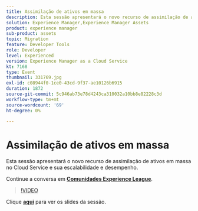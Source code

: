 ```yaml
---
title: Assimilação de ativos em massa
description: Esta sessão apresentará o novo recurso de assimilação de ativos em massa no Cloud Service e sua escalabilidade e desempenho. Esta sessão foi entregue como parte do evento Conteúdo do Adobe Developers Live.
solution: Experience Manager,Experience Manager Assets
product: experience manager
sub-product: assets
topic: Migration
feature: Developer Tools
role: Developer
level: Experienced
version: Experience Manager as a Cloud Service
kt: 7168
type: Event
thumbnail: 331769.jpg
exl-id: c08944f0-1ce0-43cd-9f37-ae10126b6915
duration: 1872
source-git-commit: 5c946ab73e78d4243ca310032a10bb8e82228c3d
workflow-type: tm+mt
source-wordcount: '69'
ht-degree: 0%

---
```


# Assimilação de ativos em massa

Esta sessão apresentará o novo recurso de assimilação de ativos em massa no Cloud Service e sua escalabilidade e desempenho.

Continue a conversa em **[Comunidades Experience League](https://adobe.ly/36Yd3v6)**.

>[!VIDEO](https://video.tv.adobe.com/v/331769/?quality=12&learn=on&hidetitle=true)

Clique **[aqui](/help/adobe-developers-live/assets/asset-bulk-ingestion.pdf)** para ver os slides da sessão.
